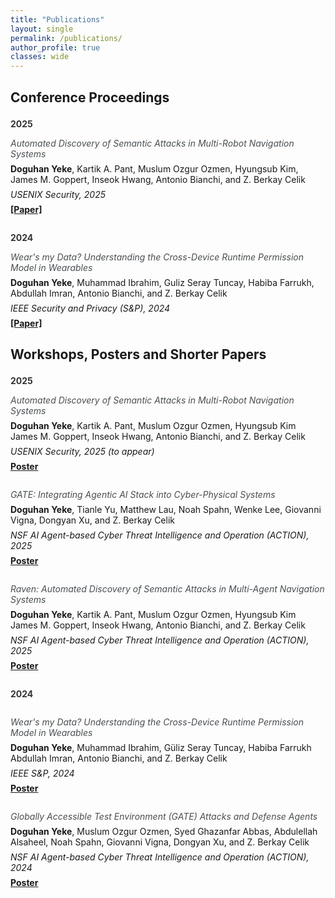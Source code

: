 ```yaml
---
title: "Publications"
layout: single
permalink: /publications/
author_profile: true
classes: wide
---
```


<style>
.page__title {
    color: #494e52 !important;
    font-weight: bold;
}

.page__content {
    font-size: 1em;
}

.publication-year {
    font-size: 1em;
    font-weight: bold;
    margin-top: 1.5em;
    margin-bottom: 1em;
    color: #333;
}

.publication-title {
    font-size: 1em;
    font-style: italic;
    margin-bottom: 0.5em;
    color: #494e52;
}

.publication-conference {
    font-size: 1em;
    font-style: italic;
    margin-bottom: 0.5em;
}

.publication-authors {
    font-size: 1em;
    margin-bottom: 0.5em;
}

.publication-links {
    margin-bottom: 2em;
}

.publication-links a {
    margin-right: 1em;
    font-weight: bold;
}
</style>

<h2>Conference Proceedings</h2>

<div class="publication-year">2025</div>

<div class="publication-title">
Automated Discovery of Semantic Attacks in Multi-Robot Navigation Systems
</div>

<div class="publication-authors">
<strong>Doguhan Yeke</strong>, Kartik A. Pant, Muslum Ozgur Ozmen, Hyungsub Kim, James M. Goppert, Inseok Hwang, Antonio Bianchi, and Z. Berkay Celik
</div>

<div class="publication-conference">
USENIX Security, 2025
</div>

<div class="publication-links">
<a href="https://doguhanyeke.github.io/">[Paper]</a>
</div>

<div class="publication-year">2024</div>

<div class="publication-title">
Wear's my Data? Understanding the Cross-Device Runtime Permission Model in Wearables
</div>

<div class="publication-authors">
<strong>Doguhan Yeke</strong>, Muhammad Ibrahim, Guliz Seray Tuncay, Habiba Farrukh, Abdullah Imran, Antonio Bianchi, and Z. Berkay Celik
</div>

<div class="publication-conference">
IEEE Security and Privacy (S&P), 2024
</div>

<div class="publication-links">
<a href="https://research.google/pubs/wears-my-data-understanding-the-cross-device-runtime-permission-model-in-wearables/">[Paper]</a>
</div>

<h2>Workshops, Posters and Shorter Papers</h2>

<div class="publication-year">2025</div>

<div class="publication-title">
<em>Automated Discovery of Semantic Attacks in Multi-Robot Navigation Systems</em>
</div>
<div class="publication-authors">
<strong>Doguhan Yeke</strong>, Kartik A. Pant, Muslum Ozgur Ozmen, Hyungsub Kim
James M. Goppert, Inseok Hwang, Antonio Bianchi, and Z. Berkay Celik
</div>
<div class="publication-conference">
USENIX Security, 2025 (to appear)
</div>
<div class="publication-links">
<a href="#">Poster</a>
</div>

<div class="publication-title" style="margin-top:2em;">
<em>GATE: Integrating Agentic AI Stack into Cyber-Physical Systems</em>
</div>
<div class="publication-authors">
<strong>Doguhan Yeke</strong>, Tianle Yu, Matthew Lau, Noah Spahn, Wenke Lee, Giovanni Vigna, Dongyan Xu, and Z. Berkay Celik

</div>
<div class="publication-conference">
NSF AI Agent-based Cyber Threat Intelligence and Operation (ACTION), 2025
</div>
<div class="publication-links">
<a href="#">Poster</a>
</div>

<div class="publication-title" style="margin-top:2em;">
<em>Raven: Automated Discovery of Semantic Attacks in Multi-Agent Navigation Systems</em>
</div>
<div class="publication-authors">
<strong>Doguhan Yeke</strong>, Kartik A. Pant, Muslum Ozgur Ozmen, Hyungsub Kim
James M. Goppert, Inseok Hwang, Antonio Bianchi, and Z. Berkay Celik
</div>
<div class="publication-conference">
NSF AI Agent-based Cyber Threat Intelligence and Operation (ACTION), 2025
</div>
<div class="publication-links">
<a href="#">Poster</a>
</div>

<div class="publication-year">2024</div>

<div class="publication-title" style="margin-top:2em;">
<em>Wear's my Data? Understanding the Cross-Device Runtime Permission Model in Wearables</em>
</div>
<div class="publication-authors">
<strong>Doguhan Yeke</strong>, Muhammad Ibrahim, Güliz Seray Tuncay, Habiba Farrukh
Abdullah Imran, Antonio Bianchi, and Z. Berkay Celik
</div>
<div class="publication-conference">
IEEE S&P, 2024
</div>
<div class="publication-links">
<a href="#">Poster</a>
</div>

<div class="publication-title" style="margin-top:2em;">
<em>Globally Accessible Test Environment (GATE) Attacks and Defense Agents</em>
</div>
<div class="publication-authors">
<strong>Doguhan Yeke</strong>, Muslum Ozgur Ozmen, Syed Ghazanfar Abbas, Abdulellah Alsaheel, Noah Spahn, Giovanni Vigna, Dongyan Xu, and Z. Berkay Celik
</div>
<div class="publication-conference">
NSF AI Agent-based Cyber Threat Intelligence and Operation (ACTION), 2024
</div>
<div class="publication-links">
<a href="#">Poster</a>
</div>
